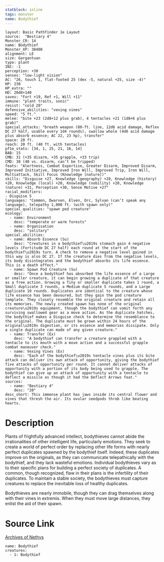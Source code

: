 ```yaml
---
statblock: inline
tags: monster
name: Bodythief
---
```

```statblock
layout: Basic Pathfinder 1e Layout
source:  "Bestiary 4"
Monster_CR: 14
name: Bodythief
Monster_XP: 38400
alignment: LE
size: Gargantuan
type: plant
INI: -1
perception: +30
senses: "low-light vision"
AC: "26, touch 1, flat-footed 25 (dex -5, natural +25, size -4)"
HP: 230
HP_extra: ""
HD: 20d8+140
saves: "Fort +19, Ref +1, Will +11"
immune: "plant traits, sonic"
resist: "cold 20"
defensive_abilities: "vexing vines"
speed: "5 ft."
melee: "bite +23 (2d8+12 plus grab), 4 tentacles +21 (1d8+6 plus grab)"
special_attacks: "breath weapon (80-ft. line, 12d6 acid damage, Reflex DC 27 half, usable every 1d4 rounds), swallow whole (4d6 acid damage plus absorb essence; AC 22, 23 hp), transfer"
space: 20 ft.
reach: 20 ft. (40 ft. with tentacles)
pf1e_stats: [34, 1, 25, 21, 16, 14]
BAB: 15
CMB: 31 (+35 disarm, +35 grapple, +33 trip)
CMD: 38 (40 vs. disarm, can’t be tripped)
feats: "Alertness, Combat Expertise, Greater Disarm, Improved Disarm, Improved Initiative, Improved Iron Will, Improved Trip, Iron Will, Multiattack, Skill Focus (Knowledge [nature])"
skills: "Disguise +27, Knowledge (geography) +20, Knowledge (history) +20, Knowledge (local) +20, Knowledge (nobility) +20, Knowledge (nature) +31, Perception +30, Sense Motive +27"
racial_modifiers:
- Disguise 5
languages: "Common, Dwarven, Elven, Orc, Sylvan (can’t speak any language), telepathy 1,000 ft. (with spawn only)"
special_qualities: "spawn pod creature"
ecology:
  - name: Environment
    desc: "temperate or warm forests"
  - name: Organisation
    desc: "solitary"
special_abilities:
  - name: Absorb Essence (Su)
    desc: "Creatures in a bodythief\u2019s stomach gain 4 negative levels (Fortitude DC 27 half) each round at the start of the bodythief\u2019s turn. A check to remove a negative level gained in this way is also DC 27. If the creature dies from the negative levels, its body disintegrates and the bodythief absorbs its life essence. This is a death effect."
  - name: Spawn Pod Creature (Su)
    desc: "Once a bodythief has absorbed the life essence of a Large or smaller creature, it can begin growing a duplicate of that creature as a free action. Growing a Tiny or smaller duplicate takes 1 round, a Small duplicate 3 rounds, a Medium duplicate 5 rounds, and a Large duplicate 10 rounds. Duplicates are identical to the creature whose life essence has been devoured, but they gain the pod creature template. They closely resemble the original creature and retain all its memories. The newly created spawn has none of the original creature\u2019s equipment, though the bodythief can vomit forth any surviving swallowed gear as a move action. As the duplicate hatches, the bodythief makes a Disguise check to determine the resemblance to the original. The duplicate must be grown within 24 hours of the original\u2019s digestion, or its essence and memories dissipate. Only a single duplicate can made of any given creature."
  - name: Transfer (Ex)
    desc: "A bodythief can transfer a creature grappled with a tentacle to its mouth with a move action and a successful grapple combat maneuver check."
  - name: Vexing Vines (Ex)
    desc: "Each of the bodythief\u2019s tentacle vines plus its bite attack can deliver its own attack of opportunity, giving the bodythief five attacks of opportunity per round. It cannot deliver attacks of opportunity with a portion of its body being used to grapple. The bodythief can give up an attack of opportunity with a tentacle to deflect a missile as though it had the Deflect Arrows feat."
sources:
  - name: "Bestiary 4"
    desc: "20"
desc_short: This immense plant has jaws inside its central flower and vines that thresh the air. Its ovular seedpods throb like beating hearts.
```
# Description
Plants of frightfully advanced intellect, bodythieves cannot abide the irrationalities of other intelligent life, particularly emotions. They seek to create a world of perfect order by replacing other life forms with nearly perfect duplicates spawned by the bodythief itself. Indeed, these duplicates improve on the originals, as they can communicate telepathically with the bodythief, and they lack wasteful emotions. Individual bodythieves vary as to their specific plans for building a perfect society of duplicates. A common, though recognized, flaw in their plans is the infertility of their duplicates. To maintain a stable society, the bodythieves must capture creatures to replace the inevitable loss of healthy duplicates.

Bodythieves are nearly immobile, though they can drag themselves along with their vines in extremis. When they must move large distances, they enlist the aid of their spawn.
# Source Link
[Archives of Nethys](https://aonprd.com/MonsterDisplay.aspx?ItemName=Bodythief)
```encounter-table
name: Bodythief
creatures:
  - 1: Bodythief
```
